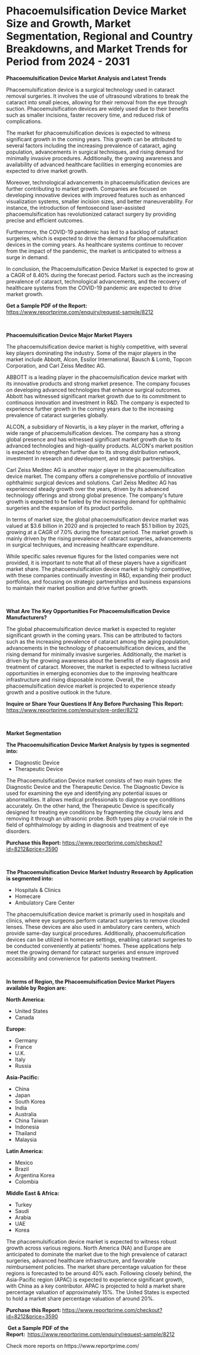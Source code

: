 <p><h1>Phacoemulsification Device Market Size and Growth, Market Segmentation, Regional and Country Breakdowns, and Market Trends for Period from 2024 -  2031</h1></p><p><strong>Phacoemulsification Device Market Analysis and Latest Trends</strong></p>
<p><p>Phacoemulsification device is a surgical technology used in cataract removal surgeries. It involves the use of ultrasound vibrations to break the cataract into small pieces, allowing for their removal from the eye through suction. Phacoemulsification devices are widely used due to their benefits such as smaller incisions, faster recovery time, and reduced risk of complications.</p><p>The market for phacoemulsification devices is expected to witness significant growth in the coming years. This growth can be attributed to several factors including the increasing prevalence of cataract, aging population, advancements in surgical techniques, and rising demand for minimally invasive procedures. Additionally, the growing awareness and availability of advanced healthcare facilities in emerging economies are expected to drive market growth.</p><p>Moreover, technological advancements in phacoemulsification devices are further contributing to market growth. Companies are focused on developing innovative devices with improved features such as enhanced visualization systems, smaller incision sizes, and better maneuverability. For instance, the introduction of femtosecond laser-assisted phacoemulsification has revolutionized cataract surgery by providing precise and efficient outcomes.</p><p>Furthermore, the COVID-19 pandemic has led to a backlog of cataract surgeries, which is expected to drive the demand for phacoemulsification devices in the coming years. As healthcare systems continue to recover from the impact of the pandemic, the market is anticipated to witness a surge in demand.</p><p>In conclusion, the Phacoemulsification Device Market is expected to grow at a CAGR of 8.40% during the forecast period. Factors such as the increasing prevalence of cataract, technological advancements, and the recovery of healthcare systems from the COVID-19 pandemic are expected to drive market growth.</p></p>
<p><strong>Get a Sample PDF of the Report:&nbsp;</strong> <a href="https://www.reportprime.com/enquiry/request-sample/8212">https://www.reportprime.com/enquiry/request-sample/8212</a></p>
<p>&nbsp;</p>
<p><strong>Phacoemulsification Device Major Market Players</strong></p>
<p><p>The phacoemulsification device market is highly competitive, with several key players dominating the industry. Some of the major players in the market include Abbott, Alcon, Essilor International, Bausch & Lomb, Topcon Corporation, and Carl Zeiss Meditec AG.</p><p>ABBOTT is a leading player in the phacoemulsification device market with its innovative products and strong market presence. The company focuses on developing advanced technologies that enhance surgical outcomes. Abbott has witnessed significant market growth due to its commitment to continuous innovation and investment in R&D. The company is expected to experience further growth in the coming years due to the increasing prevalence of cataract surgeries globally.</p><p>ALCON, a subsidiary of Novartis, is a key player in the market, offering a wide range of phacoemulsification devices. The company has a strong global presence and has witnessed significant market growth due to its advanced technologies and high-quality products. ALCON's market position is expected to strengthen further due to its strong distribution network, investment in research and development, and strategic partnerships.</p><p>Carl Zeiss Meditec AG is another major player in the phacoemulsification device market. The company offers a comprehensive portfolio of innovative ophthalmic surgical devices and solutions. Carl Zeiss Meditec AG has experienced steady growth over the years, driven by its advanced technology offerings and strong global presence. The company's future growth is expected to be fueled by the increasing demand for ophthalmic surgeries and the expansion of its product portfolio.</p><p>In terms of market size, the global phacoemulsification device market was valued at $3.6 billion in 2020 and is projected to reach $5.1 billion by 2025, growing at a CAGR of 7.0% during the forecast period. The market growth is mainly driven by the rising prevalence of cataract surgeries, advancements in surgical techniques, and increasing healthcare expenditure.</p><p>While specific sales revenue figures for the listed companies were not provided, it is important to note that all of these players have a significant market share. The phacoemulsification device market is highly competitive, with these companies continually investing in R&D, expanding their product portfolios, and focusing on strategic partnerships and business expansions to maintain their market position and drive further growth.</p></p>
<p>&nbsp;</p>
<p><strong>What Are The Key Opportunities For Phacoemulsification Device Manufacturers?</strong></p>
<p><p>The global phacoemulsification device market is expected to register significant growth in the coming years. This can be attributed to factors such as the increasing prevalence of cataract among the aging population, advancements in the technology of phacoemulsification devices, and the rising demand for minimally invasive surgeries. Additionally, the market is driven by the growing awareness about the benefits of early diagnosis and treatment of cataract. Moreover, the market is expected to witness lucrative opportunities in emerging economies due to the improving healthcare infrastructure and rising disposable income. Overall, the phacoemulsification device market is projected to experience steady growth and a positive outlook in the future.</p></p>
<p><strong>Inquire or Share Your Questions If Any Before Purchasing This Report:</strong> <a href="https://www.reportprime.com/enquiry/pre-order/8212">https://www.reportprime.com/enquiry/pre-order/8212</a></p>
<p>&nbsp;</p>
<p><strong>Market Segmentation</strong></p>
<p><strong>The Phacoemulsification Device Market Analysis by types is segmented into:</strong></p>
<p><ul><li>Diagnostic Device</li><li>Therapeutic Device</li></ul></p>
<p><p>The Phacoemulsification Device market consists of two main types: the Diagnostic Device and the Therapeutic Device. The Diagnostic Device is used for examining the eye and identifying any potential issues or abnormalities. It allows medical professionals to diagnose eye conditions accurately. On the other hand, the Therapeutic Device is specifically designed for treating eye conditions by fragmenting the cloudy lens and removing it through an ultrasonic probe. Both types play a crucial role in the field of ophthalmology by aiding in diagnosis and treatment of eye disorders.</p></p>
<p><strong>Purchase this Report:&nbsp;</strong><a href="https://www.reportprime.com/checkout?id=8212&price=3590">https://www.reportprime.com/checkout?id=8212&price=3590</a></p>
<p>&nbsp;</p>
<p><strong>The Phacoemulsification Device Market Industry Research by Application is segmented into:</strong></p>
<p><ul><li>Hospitals & Clinics</li><li>Homecare</li><li>Ambulatory Care Center</li></ul></p>
<p><p>The phacoemulsification device market is primarily used in hospitals and clinics, where eye surgeons perform cataract surgeries to remove clouded lenses. These devices are also used in ambulatory care centers, which provide same-day surgical procedures. Additionally, phacoemulsification devices can be utilized in homecare settings, enabling cataract surgeries to be conducted conveniently at patients' homes. These applications help meet the growing demand for cataract surgeries and ensure improved accessibility and convenience for patients seeking treatment.</p></p>
<p>&nbsp;</p>
<p><strong>In terms of Region, the Phacoemulsification Device Market Players available by Region are:</strong></p>
<p>
    <p> <strong> North America: </strong>
        <ul>
            <li>United States</li>
            <li>Canada</li>
        </ul>
        </p> 
    <p> <strong> Europe: </strong>
        <ul>
            <li>Germany</li>
            <li>France</li>
            <li>U.K.</li>
            <li>Italy</li>
            <li>Russia</li>
        </ul>
        </p> 
    <p> <strong> Asia-Pacific: </strong>
        <ul>
            <li>China</li>
            <li>Japan</li>
            <li>South Korea</li>
            <li>India</li>
            <li>Australia</li>
            <li>China Taiwan</li>
            <li>Indonesia</li>
            <li>Thailand</li>
            <li>Malaysia</li>
        </ul>
        </p> 
    <p> <strong> Latin America: </strong>
        <ul>
            <li>Mexico</li>
            <li>Brazil</li>
            <li>Argentina Korea</li>
            <li>Colombia</li>
        </ul>
        </p> 
    <p> <strong> Middle East & Africa: </strong>
        <ul>
            <li>Turkey</li>
            <li>Saudi</li>
            <li>Arabia</li>
            <li>UAE</li>
            <li>Korea</li>
        </ul>
    </p>
    </p>
<p><p>The phacoemulsification device market is expected to witness robust growth across various regions. North America (NA) and Europe are anticipated to dominate the market due to the high prevalence of cataract surgeries, advanced healthcare infrastructure, and favorable reimbursement policies. The market share percentage valuation for these regions is forecasted to be around 40% each. Following closely behind, the Asia-Pacific region (APAC) is expected to experience significant growth, with China as a key contributor. APAC is projected to hold a market share percentage valuation of approximately 15%. The United States is expected to hold a market share percentage valuation of around 20%.</p></p>
<p><strong>Purchase this Report: </strong><a href="https://www.reportprime.com/checkout?id=8212&price=3590">https://www.reportprime.com/checkout?id=8212&price=3590</a></p>
<p>&nbsp;<strong>Get a Sample PDF of the Report:&nbsp;&nbsp;</strong><a href="https://www.reportprime.com/enquiry/request-sample/8212">https://www.reportprime.com/enquiry/request-sample/8212</a></p>
<p><strong></strong></p>
<p>Check more reports on https://www.reportprime.com/</p>